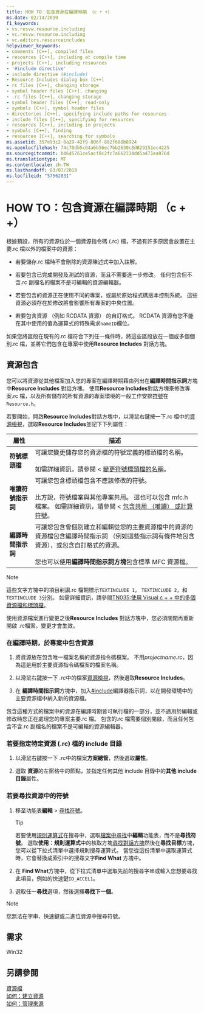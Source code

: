```yaml
---
title: HOW TO：包含資源在編譯時期 （c + +）
ms.date: 02/14/2019
f1_keywords:
- vs.resvw.resource.including
- vc.resvw.resource.including
- vc.editors.resourceincludes
helpviewer_keywords:
- comments [C++], compiled files
- resources [C++], including at compile time
- projects [C++], including resources
- '#include directive'
- include directive (#include)
- Resource Includes dialog box [C++]
- rc files [C++], changing storage
- symbol header files [C++], changing
- .rc files [C++], changing storage
- symbol header files [C++], read-only
- symbols [C++], symbol header files
- directories [C++], specifying include paths for resources
- include files [C++], specifying for resources
- resources [C++], including in projects
- symbols [C++], finding
- resources [C++], searching for symbols
ms.assetid: 357e93c2-0a29-42f9-806f-882f688b8924
ms.openlocfilehash: 74c70db5c04a6b56ec7bb2630c8d829151ec4225
ms.sourcegitcommit: b4645761ce5acf8c2fc7a662334dd5a471ea976d
ms.translationtype: MT
ms.contentlocale: zh-TW
ms.lasthandoff: 03/07/2019
ms.locfileid: "57562831"
---
```

# <a name="how-to-include-resources-at-compile-time-c"></a>HOW TO：包含資源在編譯時期 （c + +）

根據預設，所有的資源位於一個資源指令碼 (.rc) 檔，不過有許多原因會放置在主要.rc 檔以外的檔案中的資源：

- 若要儲存.rc 檔時不會刪除的資源陳述式中加入註解。

- 若要包含已完成開發及測試的資源，而且不需要進一步修改。 任何包含但不含.rc 副檔名的檔案不是可編輯的資源編輯器。

- 若要包含的資源正在使用不同的專案，或屬於原始程式碼版本控制系統。 這些資源必須存在於修改將會影響所有專案的中央位置。

- 若要包含資源 （例如 RCDATA 資源） 的自訂格式。 RCDATA 資源有您不能在其中使用的值為運算式的特殊需求`nameID`欄位。

如果您將區段在現有的.rc 檔符合下列任一條件時，將這些區段放在一個或多個個別.rc 檔，並將它們包含在專案中使用**Resource Includes**  對話方塊。

## <a name="resource-includes"></a>資源包含

您可以將資源從其他檔案加入您的專案在編譯時期藉由列出在**編譯時間指示詞**方塊中**Resource Includes**  對話方塊。 使用**Resource Includes**對話方塊來修改專案.rc 檔，以及所有儲存的所有資源的專案環境的一般工作安排[符號](../windows/symbols-resource-identifiers.md)在`Resource.h`。

若要開始，開啟**Resource Includes**對話方塊中，以滑鼠右鍵按一下.rc 檔中的[資源檢視](/windows/how-to-create-a-resource-script-file#create-resources)，選取**Resource Includes**並記下下列屬性：

| 屬性 | 描述 |
|---|---|
| **符號標頭檔** | 可讓您變更儲存您的資源檔的符號定義的標頭檔的名稱。<br/><br/>如需詳細資訊，請參閱 <<c0> [ 變更符號標頭檔的名稱](../windows/changing-the-names-of-symbol-header-files.md)。 |
| **唯讀符號指示詞** | 可讓您包含標頭檔包含不應該修改的符號。<br/><br/>比方說，符號檔案與其他專案共用。 這也可以包含 mfc.h 檔案。 如需詳細資訊，請參閱 <<c0> [ 包含共用 （唯讀） 或計算符號](../windows/including-shared-read-only-or-calculated-symbols.md)。 |
| **編譯時間指示詞** | 可讓您包含會個別建立和編輯從您的主要資源檔中的資源的資源檔包含編譯時間指示詞 （例如這些指示詞有條件地包含資源），或包含自訂格式的資源。<br/><br/>您也可以使用**編譯時間指示詞方塊**包含標準 MFC 資源檔。 |

> [!NOTE]
> 這些文字方塊中的項目剢謅.rc 檔餇標示`TEXTINCLUDE 1`， `TEXTINCLUDE 2`，和`TEXTINCLUDE 3`分別。 如需詳細資訊，請參閱[TN035:使用 Visual c + + 中的多個資源檔和標頭檔](../mfc/tn035-using-multiple-resource-files-and-header-files-with-visual-cpp.md)。

使用資源檔案進行變更之後**Resource Includes**  對話方塊中，您必須關閉再重新開啟 *.rc*檔案，變更才會生效。

### <a name="to-include-resources-in-your-project-at-compile-time"></a>在編譯時期，於專案中包含資源

1. 將資源放在包含唯一檔案名稱的資源指令碼檔案。 不用*projectname.rc*，因為這是用於主要資源指令碼檔案的檔案名稱。

1. 以滑鼠右鍵按一下 *.rc*中的檔案[資源檢視](/windows/how-to-create-a-resource-script-file#create-resources)，然後選取**Resource Includes**。

1. 在 **編譯時間指示詞**方塊中，加入[#include](../preprocessor/hash-include-directive-c-cpp.md)編譯器指示詞，以在開發環境中的主要資源檔中納入新的資源檔。

包含這種方式的檔案中的資源在編譯時期皆可執行檔的一部分，並不適用於編輯或修改時您正在處理您的專案主要.rc 檔。 包含的.rc 檔需要個別開啟，而且任何包含不含.rc 副檔名的檔案不是可編輯的資源編輯器。

### <a name="to-specify-include-directories-for-a-specific-resource-rc-file"></a>若要指定特定資源 (.rc) 檔的 include 目錄

1. 以滑鼠右鍵按一下 *.rc*中的檔案**方案總管**，然後選取**屬性**。

1. 選取 **資源**的左窗格中的節點，並指定任何其他 include 目錄中的**其他 include 目錄**屬性。

### <a name="to-find-symbols-in-resources"></a>若要尋找資源中的符號

1. 移至功能表**編輯** > [尋找符號](/visualstudio/ide/go-to)。

   > [!TIP]
   > 若要使用[規則運算式](/visualstudio/ide/using-regular-expressions-in-visual-studio)在搜尋中，選取[檔案中尋找](/visualstudio/ide/reference/find-command)中**編輯**功能表，而不是**尋找符號**。 選取**使用：規則運算式**中的核取方塊[尋找對話方塊](/visualstudio/ide/finding-and-replacing-text)然後在**尋找目標**方塊，您可以從下拉式清單中選擇規則搜尋運算式。 當您從這份清單中選取運算式時，它會替換成索引中的搜尋文字**Find What**  方塊中。

1. 在  **Find What**方塊中，從下拉式清單中選取先前的搜尋字串或輸入您想要尋找此項目，例如的快速鍵`ID_ACCEL1`。

1. 選取任一**尋找**選項，然後選擇**尋找下一個**。

> [!NOTE]
> 您無法在字串、快速鍵或二進位資源中搜尋符號。

## <a name="requirements"></a>需求

Win32

## <a name="see-also"></a>另請參閱

[資源檔](../windows/resource-files-visual-studio.md)<br/>
[如何：建立資源](../windows/how-to-create-a-resource-script-file.md)<br/>
[如何：管理來源](../windows/how-to-copy-resources.md)<br/>
